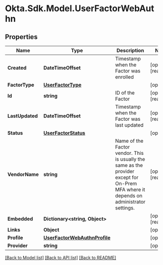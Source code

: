 # Okta.Sdk.Model.UserFactorWebAuthn

## Properties

Name | Type | Description | Notes
------------ | ------------- | ------------- | -------------
**Created** | **DateTimeOffset** | Timestamp when the Factor was enrolled | [optional] [readonly] 
**FactorType** | [**UserFactorType**](UserFactorType.md) |  | [optional] 
**Id** | **string** | ID of the Factor | [optional] [readonly] 
**LastUpdated** | **DateTimeOffset** | Timestamp when the Factor was last updated | [optional] [readonly] 
**Status** | [**UserFactorStatus**](UserFactorStatus.md) |  | [optional] 
**VendorName** | **string** | Name of the Factor vendor. This is usually the same as the provider except for On-Prem MFA where it depends on administrator settings. | [optional] [readonly] 
**Embedded** | **Dictionary&lt;string, Object&gt;** |  | [optional] [readonly] 
**Links** | **Object** |  | [optional] 
**Profile** | [**UserFactorWebAuthnProfile**](UserFactorWebAuthnProfile.md) |  | [optional] 
**Provider** | **string** |  | [optional] 

[[Back to Model list]](../README.md#documentation-for-models) [[Back to API list]](../README.md#documentation-for-api-endpoints) [[Back to README]](../README.md)

